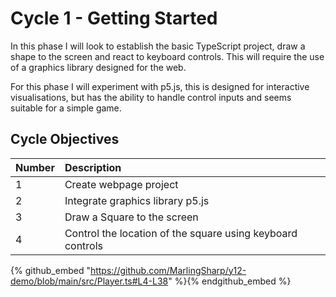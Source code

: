 # Cycle 1 - Getting Started

In this phase I will look to establish the basic TypeScript project, draw a shape to the screen and react to keyboard controls. This will require the use of a graphics library designed for the web.

For this phase I will experiment with p5.js, this is designed for interactive visualisations, but has the ability to handle control inputs and seems suitable for a simple game.

## Cycle Objectives

| Number | Description |
| :--- | :--- |
| 1 | Create webpage project |
| 2 | Integrate graphics library p5.js |
| 3 | Draw a Square to the screen |
| 4 | Control the location of the square using keyboard controls |

{% github_embed "https://github.com/MarlingSharp/y12-demo/blob/main/src/Player.ts#L4-L38" %}{% endgithub_embed %}
